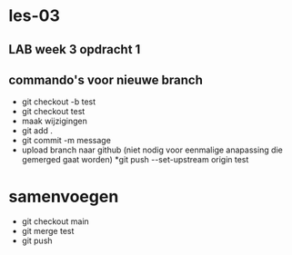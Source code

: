 # les-03
## LAB week 3 opdracht 1
## commando's voor nieuwe branch
* git checkout -b test
* git checkout test
* maak wijzigingen
* git add .
* git commit -m message
* upload branch naar github (niet nodig voor eenmalige anapassing die gemerged gaat worden)
*git push --set-upstream origin test
# samenvoegen
* git checkout main
* git merge test
* git push
